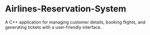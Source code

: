 # Airlines-Reservation-System
A C++ application for managing customer details, booking flights, and generating tickets with a user-friendly interface.
